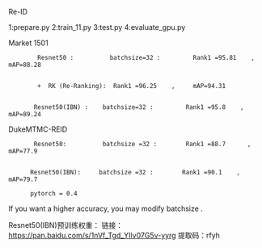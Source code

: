  Re-ID

1:prepare.py
2:train_11.py
3:test.py
4:evaluate_gpu.py



Market 1501

            Resnet50 :          batchsize=32 :         Rank1 =95.81    ,    mAP=88.28


            +  RK (Re-Ranking):  Rank1 =96.25    ,     mAP=94.31


           Resnet50(IBN) :    batchsize=32 :         Rank1 =95.8    ,    mAP=89.24

    
                 
                 
DukeMTMC-REID 

           Resnet50:          batchsize =32 :        Rank1 =88.7      ,    mAP=77.9 


          Resnet50(IBN):     batchsize =32 :        Rank1 =90.1    ,    mAP=79.7

          pytorch = 0.4


If you want a higher accuracy, you may  modify batchsize .

Resnet50(IBN)预训练权重：
链接：https://pan.baidu.com/s/1nVf_Tgd_YIlv07G5v-yyrg 
提取码：rfyh 







